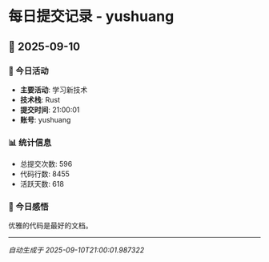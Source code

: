 # 每日提交记录 - yushuang

## 📅 2025-09-10

### 🎯 今日活动
- **主要活动**: 学习新技术
- **技术栈**: Rust
- **提交时间**: 21:00:01
- **账号**: yushuang

### 📊 统计信息
- 总提交次数: 596
- 代码行数: 8455
- 活跃天数: 618

### 💭 今日感悟
优雅的代码是最好的文档。

---
*自动生成于 2025-09-10T21:00:01.987322*

